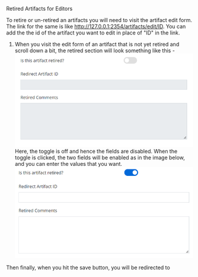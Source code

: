 Retired Artifacts for Editors

To retire or un-retired an artifacts you will need to visit the artifact edit form. The link for the same is like http://127.0.0.1:2354/artifacts/edit/ID. You can add the the id of the artifact you want to edit in place of "ID" in the link.

1. When you visit the edit form of an artifact that is not yet retired and scroll down a bit, the retired section will look something like this -
![](toggle_off.png) <br>
Here, the toggle is off and hence the fields are disabled. When the toggle is clicked, the two fields will be enabled as in the image below, and you can enter the values that you want. <br>
![](toggle_on.png)

Then finally, when you hit the save button, you will be redirected to 
